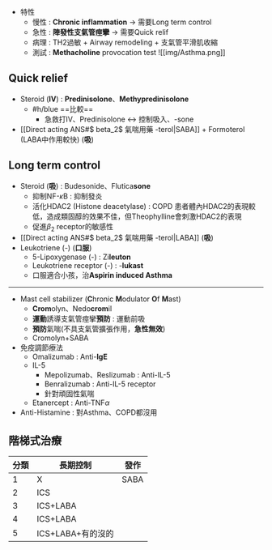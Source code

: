 - 特性 
	- 慢性 : **Chronic inflammation** -> 需要Long term control
	- 急性 : **陣發性支氣管痙攣** -> 需要Quick relif
	- 病理 : TH2過敏 + Airway remodeling + 支氣管平滑肌收縮
	- 測試 : **Methacholine** provocation test
![[img/Asthma.png]]
## Quick relief
- Steroid (**IV**) : **Predinisolone**、**Methypredinisolone**
	- #h/blue ==比較== 
		- 急救打IV、Predinisolone <-> 控制吸入、-sone
- [[Direct acting ANS#$ beta_2$ 氣喘用藥 -terol|SABA]] + Formoterol (LABA中作用較快) (**吸**)
## Long term control
- Steroid (**吸**) : Budesonide、Flutica**sone**
	- 抑制NF-$\kappa$B : 抑制發炎
	- 活化HDAC2 (Histone deacetylase) : COPD 患者體內HDAC2的表現較低，造成類固醇的效果不佳，但Theophylline會刺激HDAC2的表現
	- 促進$\beta_2$ receptor的敏感性
- [[Direct acting ANS#$ beta_2$ 氣喘用藥 -terol|LABA]] (**吸**)
- Leukotriene (-) (**口服**)
	- 5-Lipoxygenase (-) : Zi**leuton**
	- Leukotriene receptor (-) : -**lukast**
	- 口服適合小孩，治**Aspirin induced Asthma**
***
- Mast cell stabilizer (**C**hronic **M**odulator **O**f **M**ast)
	- **Crom**olyn、Nedo**crom**il
	- **運動**誘導支氣管痙攣**預防** : 運動前吸
	- **預防**氣喘(不具支氣管擴張作用，**急性無效**)
	- Cromolyn+SABA
- 免疫調節療法
	- Omalizumab : Anti-**IgE**
	- IL-5
		- Mepolizumab、Reslizumab : Anti-IL-5
		- Benralizumab : Anti-IL-5 receptor
		- 針對頑固性氣喘
	- Etanercept : Anti-TNF$\alpha$
- Anti-Histamine : 對Asthma、COPD都沒用
## 階梯式治療

|分類|長期控制|發作|
|---|---|---|
|1|X|SABA|
|2|ICS   |   |
|3|ICS+LABA|   |
|4|ICS+LABA|   |
|5|ICS+LABA+有的沒的|   |
